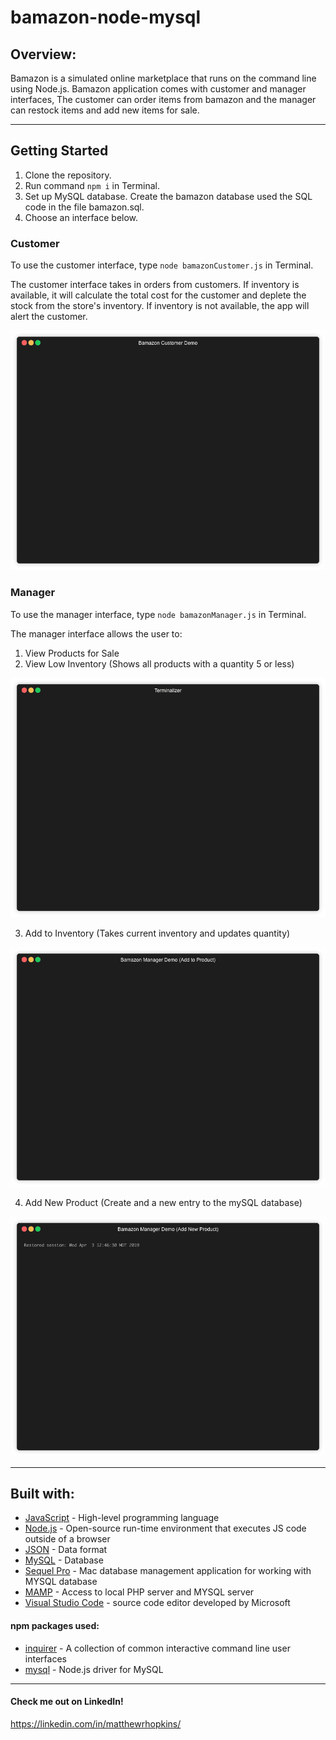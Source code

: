 # bamazon-node-mysql

## Overview:

Bamazon is a simulated online marketplace that runs on the command line using Node.js. Bamazon application comes with customer and manager interfaces, The customer can order items from bamazon and the manager can restock items and add new items for sale.

---

## Getting Started
1. Clone the repository.
2. Run command `npm i` in Terminal.
3. Set up MySQL database. Create the bamazon database used the SQL code in the file bamazon.sql.
4. Choose an interface below.

### Customer

To use the customer interface, type `node bamazonCustomer.js` in Terminal.

The customer interface takes in orders from customers. If inventory is available, it will calculate the total cost for the customer and deplete the stock from the store's inventory. If inventory is not available, the app will alert the customer. 

![Customer Demo](./assets/images/customerdemo.gif)

### Manager

To use the manager interface, type `node bamazonManager.js` in Terminal.

The manager interface allows the user to:
1. View Products for Sale 
2. View Low Inventory (Shows all products with a quantity 5 or less)

![Manager View](./assets/images/managerdemo_1.gif)

3. Add to Inventory (Takes current inventory and updates quantity)

![See and Add to Low](./assets/images/managerdemo_2.gif)

4. Add New Product (Create and a new entry to the mySQL database)

![Create New Product](./assets/images/managerdemo_3.gif)

---

## Built with:

- [JavaScript](https://developer.mozilla.org/en-US/docs/Web/JavaScript) - High-level programming language
- [Node.js](https://nodejs.org/en/) - Open-source run-time environment that executes JS code outside of a browser
- [JSON](http://www.json.org) - Data format
- [MySQL](https://www.mysql.com) - Database
- [Sequel Pro](https://www.sequelpro.com) - Mac database management application for working with MYSQL database
- [MAMP](https://www.mamp.info/en/) - Access to local PHP server and MYSQL server
- [Visual Studio Code](https://code.visualstudio.com/) - source code editor developed by Microsoft

#### npm packages used:

- [inquirer](https://www.npmjs.com/package/inquirer) - A collection of common interactive command line user interfaces
- [mysql](https://www.npmjs.com/package/dotenv) - Node.js driver for MySQL

---

#### Check me out on LinkedIn!

https://linkedin.com/in/matthewrhopkins/